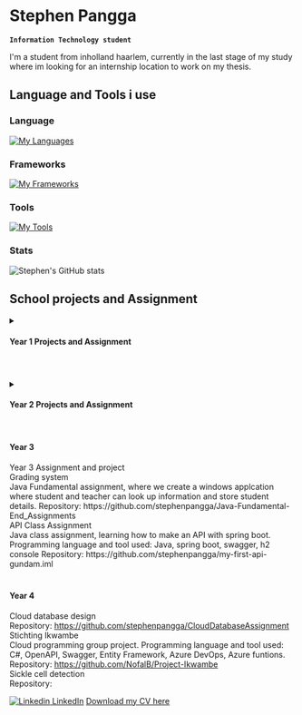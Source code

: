 # Stephen Pangga

**`Information Technology student`**

I'm a student from inholland haarlem, currently in the last stage of my study where im looking for an internship location to work on my thesis.

## Language and Tools i use ##

### Language
[![My Languages](https://skillicons.dev/icons?i=html,css,cs,php,java,py )](https://skillicons.dev)


### Frameworks
[![My Frameworks](https://skillicons.dev/icons?i=spring,laravel,dotnet )](https://skillicons.dev)

### Tools
[![My Tools](https://skillicons.dev/icons?i=vscode,visualstudio,github,idea,jenkins,azure)](https://skillicons.dev)

### Stats
![Stephen's GitHub stats](https://github-readme-stats.vercel.app/api?username=stephenpangga&show_icons=true&theme=dracula)
<!-- some of the logo
<img align="left" alt="Java" width="30px" style="padding-right:10px;" src="https://cdn.jsdelivr.net/gh/devicons/devicon/icons/java/java-original.svg"/>
<img align="left" alt="Spring" width="30px" style="padding-right:10px;" src="https://cdn.jsdelivr.net/gh/devicons/devicon/icons/spring/spring-original.svg" />
<img align="left" alt="Git" width="30px" style="padding-right:10px;" src="https://cdn.jsdelivr.net/gh/devicons/devicon/icons/git/git-original.svg" />
<img align="left" alt="Linux" width="30px" style="padding-right:10px;" src="https://cdn.jsdelivr.net/gh/devicons/devicon/icons/linux/linux-original.svg" />
<img align="left" alt="HTML" width="30px" style="padding-right:10px;" src="https://cdn.jsdelivr.net/gh/devicons/devicon/icons/html5/html5-plain.svg" />
<img align="left" alt="CSS" width="30px" style="padding-right:10px;" src="https://cdn.jsdelivr.net/gh/devicons/devicon/icons/css3/css3-plain.svg" />
<img align="left" alt="JavaScript" width="30px" style="padding-right:10px;" src="https://cdn.jsdelivr.net/gh/devicons/devicon/icons/javascript/javascript-plain.svg" />
<img align="left" alt="Python" width="30px" style="padding-right:10px;" src="https://cdn.jsdelivr.net/gh/devicons/devicon/icons/python/python-plain.svg" />
<img align="left" alt="GitHub" width="30px" style="padding-right:10px;" src="https://cdn.jsdelivr.net/gh/devicons/devicon/icons/github/github-original.svg" />
-->


## School projects and Assignment 

<details>
    <summary> <h4> Year 1 Projects and Assignment </h4></summary>
    Project Someren <br/>
    Project where we implement a database scheme with an application for the school event for someren. <br/>
    Programming language and tool used: C#, MySQL, ERD <br/>
    Repository: <br/>
    Project Chapeau <br/>
    Designing and creating an windows application. <br/>
    Programming language and tool: C#, windows from, MySQL database <br/>
    Repository: <br/>
</details>

#
<details>
    <summary> <h4> Year 2 Projects and Assignment </h4></summary>
    PHP assigment <br/>
    Repository: https://github.com/stephenpangga/PHP2-Project <br/>
    Haarlem Festival <br/>
    Repository: <br/>
    NoSQL project<br/>
    Repository: https://github.com/stephenpangga/NoSql-Group-Project <br/>
    Code Generation <br/>
    Repository: https://github.com/stephenpangga/Project-Code-Generation-1920 <br/>
</details>

#
#### Year 3
<detail>
    <summary> Year 3 Assignment and project</summary>
</details>
Grading system <br/>
Java Fundamental assignment, where we create a windows applcation where student and teacher can look up information and store student details.
Repository: https://github.com/stephenpangga/Java-Fundamental-End_Assignments <br/>
API Class Assignment <br/>
Java class assignment, learning how to make an API with spring boot.
Programming language and tool used: Java, spring boot, swagger, h2 console
Repository: https://github.com/stephenpangga/my-first-api-gundam.iml <br/>


#
#### Year 4
Cloud database design <br/>
Repository: https://github.com/stephenpangga/CloudDatabaseAssignment <br/>
Stichting Ikwambe <br/>
Cloud programming group project.
Programming language and tool used: C#, OpenAPI, Swagger, Entity Framework, Azure DevOps, Azure funtions.
Repository: https://github.com/NofalB/Project-Ikwambe <br/>
Sickle cell detection <br/>
Repository:<br/>
</details>

[![Linkedin](https://i.stack.imgur.com/gVE0j.png) LinkedIn](https://www.linkedin.com/in/stephen-pangga/)
<a href="https://github.com/stephenpangga/stephenpangga/raw/main/files/Stephen_pangga_CV.pdf" target="_blank" download> <span class="ec ec-arrow-down-small"></span> Download my CV here </a>
